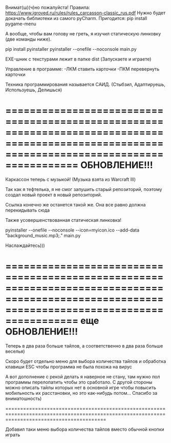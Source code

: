 Внимат(ш)(ч)но пожалуйста! Правила: https://www.igroved.ru/rules/rules_carcasson-classic_rus.pdf Нужно будет докачать библиотеки из самого pyCharm. Пригодится: pip install pygame-menu

А вообще, чтобы вам голову не греть, я изучил статическую линковку (две команды ниже).

pip install pyinstaller pyinstaller --onefile --noconsole main.py

EXE-шник с текстурами лежит в папке dist (Запускаете и играете)

Управление в программе: -ЛКМ ставить карточки -ПКМ перевернуть карточки

Техника программирования называется САИД. (Стыбзил, Адаптируешь, Используешь, Делишься)

==============================================================================================================================================
                                                    ОБНОВЛЕНИЕ!!!
==============================================================================================================================================
Каркассон теперь с музыкой! (Музыка взята из Warcraft III)

Так как я тефтелька, я не смог запушить старый репозиторий, поэтому создал новый проект в новый репозиторий.

Ссылка конечно же останется такой же. Она все равно должна перекидывать сюда

Также усовершенствованная статическая линковка!

pyinstaller --onefile --noconsole --icon=myicon.ico --add-data "background_music.mp3;." main.py

Наслаждайтесь)))

==============================================================================================================================================
                                                    еще ОБНОВЛЕНИЕ!!!
==============================================================================================================================================

Теперь в два раза больше тайлов, а соответственно в два раза больше веселья)

Скоро будет отдельно меню для выбора количества тайлов и обработка клавиши ESC чтобы программа не была похожа на вирус

А вот дополнение с рекой делать я наверное не стану, там нужно пол программы перелопатить чтобы это сработало. 
С другой стороны можно описать тайлы которых нет в основной игре чтобы повысить мобильность их расстановки, но это как-нибудь потом...
Спасибо за вниматошность)

==============================================================================================================================================

Добавил таки меню выбора количества тайлов вместо обычной кнопки играть
